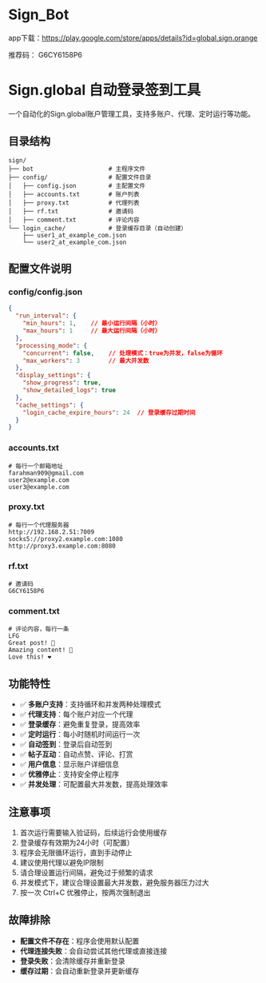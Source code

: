 # Sign_Bot
app下载：https://play.google.com/store/apps/details?id=global.sign.orange

推荐码： G6CY6158P6

# Sign.global 自动登录签到工具

一个自动化的Sign.global账户管理工具，支持多账户、代理、定时运行等功能。

## 目录结构

```
sign/
├── bot                     # 主程序文件
├── config/                 # 配置文件目录
│   ├── config.json         # 主配置文件
│   ├── accounts.txt        # 账户列表
│   ├── proxy.txt           # 代理列表
│   ├── rf.txt              # 邀请码
│   ├── comment.txt         # 评论内容
└── login_cache/            # 登录缓存目录（自动创建）
    ├── user1_at_example_com.json
    └── user2_at_example_com.json
```

## 配置文件说明

### config/config.json
```json
{
  "run_interval": {
    "min_hours": 1,    // 最小运行间隔（小时）
    "max_hours": 1     // 最大运行间隔（小时）
  },
  "processing_mode": {
    "concurrent": false,    // 处理模式：true为并发，false为循环
    "max_workers": 3        // 最大并发数
  },
  "display_settings": {
    "show_progress": true,
    "show_detailed_logs": true
  },
  "cache_settings": {
    "login_cache_expire_hours": 24  // 登录缓存过期时间
  }
}
```

### accounts.txt
```
# 每行一个邮箱地址
farahman909@gmail.com
user2@example.com
user3@example.com
```

### proxy.txt
```
# 每行一个代理服务器
http://192.168.2.51:7009
socks5://proxy2.example.com:1080
http://proxy3.example.com:8080
```

### rf.txt
```
# 邀请码
G6CY6158P6
```

### comment.txt
```
# 评论内容，每行一条
LFG
Great post! 🚀
Amazing content! 👏
Love this! ❤️
```


## 功能特性

- ✅ **多账户支持**：支持循环和并发两种处理模式
- ✅ **代理支持**：每个账户对应一个代理
- ✅ **登录缓存**：避免重复登录，提高效率
- ✅ **定时运行**：每小时随机时间运行一次
- ✅ **自动签到**：登录后自动签到
- ✅ **帖子互动**：自动点赞、评论、打赏
- ✅ **用户信息**：显示账户详细信息
- ✅ **优雅停止**：支持安全停止程序
- ✅ **并发处理**：可配置最大并发数，提高处理效率

## 注意事项

1. 首次运行需要输入验证码，后续运行会使用缓存
2. 登录缓存有效期为24小时（可配置）
3. 程序会无限循环运行，直到手动停止
4. 建议使用代理以避免IP限制
5. 请合理设置运行间隔，避免过于频繁的请求
6. 并发模式下，建议合理设置最大并发数，避免服务器压力过大
7. 按一次 Ctrl+C 优雅停止，按两次强制退出

## 故障排除

- **配置文件不存在**：程序会使用默认配置
- **代理连接失败**：会自动尝试其他代理或直接连接
- **登录失败**：会清除缓存并重新登录
- **缓存过期**：会自动重新登录并更新缓存
